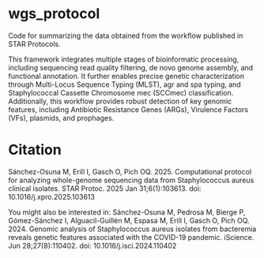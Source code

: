 # wgs_protocol
Code for summarizing the data obtained from the workflow published in STAR Protocols.

This framework integrates multiple stages of bioinformatic processing, including sequencing read quality filtering, de novo genome assembly, and functional annotation. It further enables precise genetic characterization through Multi-Locus Sequence Typing (MLST), agr and spa typing, and Staphylococcal Cassette Chromosome mec (SCCmec) classification. Additionally, this workflow provides robust detection of key genomic features, including Antibiotic Resistance Genes (ARGs), Virulence Factors (VFs), plasmids, and prophages.

# Citation
Sánchez-Osuna M, Erill I, Gasch O, Pich OQ. 2025. Computational protocol for analyzing whole-genome sequencing data from Staphylococcus aureus clinical isolates. STAR Protoc. 2025 Jan 31;6(1):103613. doi: 10.1016/j.xpro.2025.103613

You might also be interested in:
Sánchez-Osuna M, Pedrosa M, Bierge P, Gómez-Sánchez I, Alguacil-Guillén M, Espasa M, Erill I, Gasch O, Pich OQ. 2024. Genomic analysis of Staphylococcus aureus isolates from bacteremia reveals genetic features associated with the COVID-19 pandemic. iScience. Jun 28;27(8):110402. doi: 10.1016/j.isci.2024.110402

